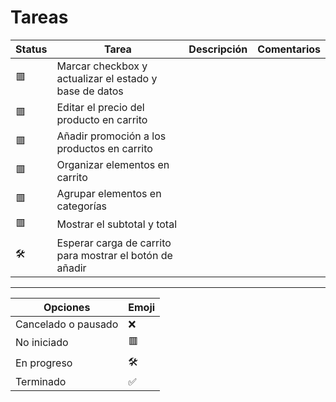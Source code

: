 # Tareas

| Status | Tarea                                                    | Descripción | Comentarios |
| ------ | -------------------------------------------------------- | ----------- | ----------- |
| 🟥     | Marcar checkbox y actualizar el estado y base de datos   |             |             |
| 🟥     | Editar el precio del producto en carrito                 |             |             |
| 🟥     | Añadir promoción a los productos en carrito              |             |             |
| 🟥     | Organizar elementos en carrito                           |             |             |
| 🟥     | Agrupar elementos en categorías                          |             |             |
| 🟥     | Mostrar el subtotal y total                              |             |             |
| 🛠️     | Esperar carga de carrito para mostrar el botón de añadir |             |             |

---

| Opciones            | Emoji |
| ------------------- | ----- |
| Cancelado o pausado | ❌    |
| No iniciado         | 🟥    |
| En progreso         | 🛠️    |
| Terminado           | ✅    |
